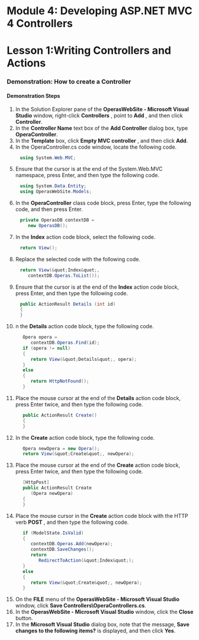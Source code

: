 # Module 4: Developing ASP.NET MVC 4 Controllers

# Lesson 1:Writing Controllers and Actions

### Demonstration: How to create a Controller

#### Demonstration Steps

1. In the Solution Explorer pane of the **OperasWebSite - Microsoft Visual Studio** window, right-click **Controllers** , point to **Add** , and then click **Controller**.
2. In the **Controller Name** text box of the **Add Controller** dialog box, type **OperaController**.
3. In the **Template** box, click **Empty MVC controller** , and then click **Add**.
4. In the OperaController.cs code window, locate the following code.

  ```cs
       using System.Web.MVC;
```
5. Ensure that the cursor is at the end of the System.Web.MVC namespace, press Enter, and then type the following code.

  ```cs
       using System.Data.Entity;
       using OperasWebSite.Models;
```
6. In the **OperaController** class code block, press Enter, type the following code, and then press Enter.

  ```cs
       private OperasDB contextDB =
          new OperasDB();
```
7. In the **Index** action code block, select the following code.

  ```cs
       return View();
```
8. Replace the selected code with the following code.

  ```cs
       return View(&quot;Index&quot;,
          contextDB.Operas.ToList());
```
9. Ensure that the cursor is at the end of the **Index** action code block, press Enter, and then type the following code.

  ```cs
       public ActionResult Details (int id)
       {
       }
```
10. n the **Details** action code block, type the following code.

  ```cs
        Opera opera =
           contextDB.Operas.Find(id);
        if (opera != null)
        {
           return View(&quot;Details&quot;, opera);
        }
        else
        {
           return HttpNotFound();
        }
```
11. Place the mouse cursor at the end of the **Details** action code block, press Enter twice, and then type the following code.

  ```cs
        public ActionResult Create()
        {
        }
```
12. In the **Create** action code block, type the following code.

  ```cs
        Opera newOpera = new Opera();
        return View(&quot;Create&quot;, newOpera);
```
13. Place the mouse cursor at the end of the **Create** action code block, press Enter twice, and then type the following code.

  ```cs
        [HttpPost]
        public ActionResult Create
           (Opera newOpera)
        {
        }
```
14. Place the mouse cursor in the **Create** action code block with the HTTP verb **POST** , and then type the following code.

  ```cs
        if (ModelState.IsValid)
        {
           contextDB.Operas.Add(newOpera);
           contextDB.SaveChanges();
           return
              RedirectToAction(&quot;Index&quot;);
        }
        else
        {
           return View(&quot;Create&quot;, newOpera);
        }
```
15. On the **FILE** menu of the **OperasWebSite - Microsoft Visual Studio** window, click **Save Controllers\OperaControllers.cs**.
16. In the **OperasWebSite - Microsoft Visual Studio** window, click the **Close** button.
17. In the **Microsoft Visual Studio** dialog box, note that the message, **Save changes to the following items?** is displayed, and then click **Yes**.